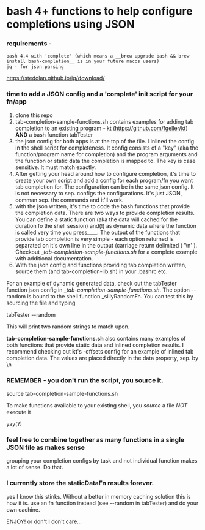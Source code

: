 # bash 4+ functions to help configure <TAB> completions using JSON

### requirements -

    bash 4.4 with 'complete' (which means a __brew upgrade bash && brew install bash-completion__ is in your future macos users)
    jq - for json parsing

https://stedolan.github.io/jq/download/

### time to add a JSON config and a 'complete' init script for your fn/app

1. clone this repo
2. tab-completion-sample-functions.sh contains examples for adding tab completion to an existing program - kt (https://github.com/fgeller/kt) __AND__ a bash function tabTester
3. the json config for both apps is at the top of the file. I inlined the config in the shell script for completeness. It config consists of a "key" (aka the function/program name for completion) and the program arguments and the function or static data the completion is mapped to. The key is case sensitive. It must match exactly.
4. After getting your head around how to configure completion, it's time to create your own script and add a config for each program/fn you want tab completion for.  The configuration can be in the same json config. It is not necessary to sep. configs the configurations. It's just JSON, comman sep. the commands and it'll work.
5. with the json written, it's time to code the bash functions that provide the completion data.  There are two ways to provide completion results. You can define a static function (aka the data will cached for the duration fo the shell session) and(!) as dynamic data where the function is called very time you press__<TAB><TAB>__. The output of the functions that provide tab completion is very simple - each option returned is separated on it's own line in the output (carriage return delimited ( '\n' ). Checkout __tab-completion-sample-functions.sh_ for a complete example with additional documentation.
6. With the json config and functions providing tab completion written, source them (and tab-completion-lib.sh) in your .bashrc etc.


For an example of dynamic generated data, check out the tabTester function json config in __tab-completion-sample-functions.sh_. The option --random is bound to the shell function _sillyRandomFn. You can test this by sourcing the file and typing 

  tabTester --random<tab><tab> 
  
This will print two random strings to match upon.

__tab-completion-sample-functions.sh__ also contains many examples of both functions that provide static data and inlined completion results. I recommend checking out __kt__'s -offsets config for an example of inlined tab completion data.  The values are placed directly in the data property, sep. by \n

### REMEMBER - you don't run the script, you source it.

source tab-completion-sample-functions.sh

To make functions available to your existing shell, you _source_ a file _NOT_ execute it

yay(?)

### feel free to combine together as many functions in a single JSON file as makes sense

grouping your completion configs by task and not individual function makes a lot of sense. Do that.

### I currently store the staticDataFn results forever.

yes I know this stinks. Without a better in memory caching solution this is how it is. use an fn function instead (see --random in tabTester) and do your own cachine.


ENJOY! or don't I don't care...
